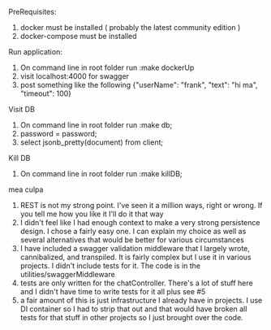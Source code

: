 
PreRequisites:
1) docker must be installed ( probably the latest community edition )
2) docker-compose must be installed

Run application:
1) On command line in root folder run :make dockerUp
2) visit localhost:4000 for swagger
3) post something like the following {"userName": "frank", "text": "hi ma", "timeout": 100}

Visit DB
1) On command line in root folder run :make db;
2) password = password;
3) select jsonb_pretty(document) from client;

Kill DB
1) On command line in root folder run :make killDB;

mea culpa
1) REST is not my strong point. I've seen it a million ways, right or wrong.
If you tell me how you like it I'll do it that way
2) I didn't feel like I had enough context to make a very strong persistence design. I chose a fairly easy one.
I can explain my choice as well as several alternatives that would be better for various circumstances
3) I have included a swagger validation middleware that I largely wrote, cannibalized, and transpiled.  It is fairly
complex but I use it in various projects.  I didn't include tests for it. The code is in the utilities/swaggerMiddleware
4) tests are only written for the chatController.  There's a lot of stuff here and I didn't have time to write tests
for it all plus see #5
5) a fair amount of this is just infrastructure I already have in projects.  I use DI container so I had to strip that
out and that would have broken all tests for that stuff in other projects so I just brought over the code.